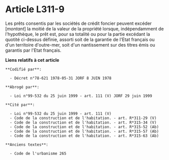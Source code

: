 # Article L311-9

Les prêts consentis par les sociétés de crédit foncier peuvent excéder [*montant*] la moitié de la valeur de la propriété
lorsque, indépendamment de l'hypothèque, le prêt est, pour sa totalité ou pour la partie excédant la quotité ci-dessus
définie, assorti soit de la garantie de l'Etat français ou d'un territoire d'outre-mer, soit d'un nantissement sur des titres
émis ou garantis par l'Etat français.

**Liens relatifs à cet article**

	**Codifié par**:

	  - Décret n°78-621 1978-05-31 JORF 8 JUIN 1978

	**Abrogé par**:

	  - Loi n°99-532 du 25 juin 1999 - art. 111 (V) JORF 29 juin 1999

	**Cité par**:

	  - Loi n°99-532 du 25 juin 1999 - art. 111 (V)
	  - Code de la construction et de l'habitation. - art. R*311-29 (V)
	  - Code de la construction et de l'habitation. - art. R*315-34 (V)
	  - Code de la construction et de l'habitation. - art. R*315-52 (Ab)
	  - Code de la construction et de l'habitation. - art. R*315-57 (Ab)
	  - Code de la construction et de l'habitation. - art. R*315-63 (Ab)

	**Anciens textes**:

	  - Code de l'urbanisme 265
